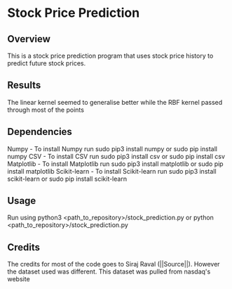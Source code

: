# Stock Price Prediction
## Overview
This is a stock price prediction program that uses stock price history to predict future stock prices.
## Results
The linear kernel seemed to generalise better while the RBF kernel passed through most of the points
## Dependencies
Numpy - To install Numpy run sudo pip3 install numpy or sudo pip install numpy
CSV - To install CSV run sudo pip3 install csv or sudo pip install csv
Matplotlib - To install Matplotlib run sudo pip3 install matplotlib or sudo pip install matplotlib
Scikit-learn - To install Scikit-learn run sudo pip3 install scikit-learn or sudo pip install scikit-learn
## Usage
Run using python3 <path_to_repository>/stock_prediction.py or python <path_to_repository>/stock_prediction.py
## Credits
The credits for most of the code goes to Siraj Raval (||Source||). However the dataset used was different. This dataset was pulled from nasdaq's website
